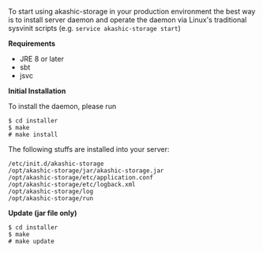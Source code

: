 To start using akashic-storage in your production environment the best way is to install server daemon and operate the daemon via Linux's traditional sysvinit scripts (e.g. `service akashic-storage start`)

**Requirements**

* JRE 8 or later
* sbt
* jsvc

**Initial Installation**

To install the daemon, please run

```
$ cd installer
$ make
# make install
```

The following stuffs are installed into your server:

```
/etc/init.d/akashic-storage
/opt/akashic-storage/jar/akashic-storage.jar
/opt/akashic-storage/etc/application.conf
/opt/akashic-storage/etc/logback.xml
/opt/akashic-storage/log
/opt/akashic-storage/run
```

**Update (jar file only)**

```
$ cd installer
$ make
# make update
```